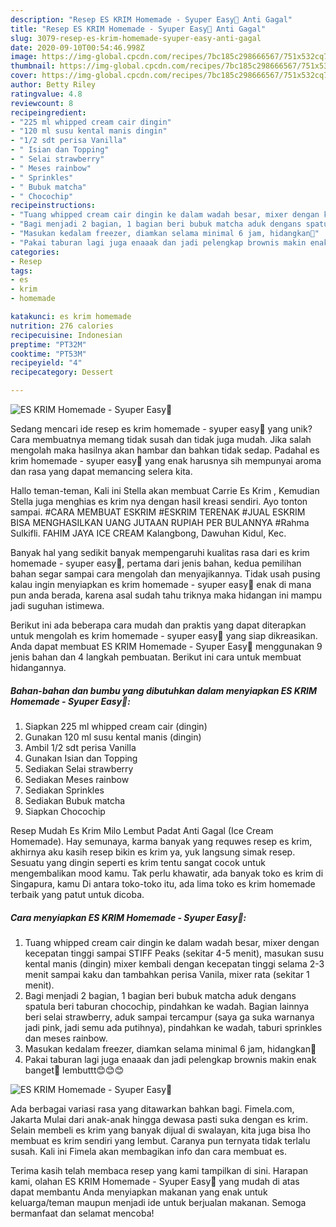 ```yaml
---
description: "Resep ES KRIM Homemade - Syuper Easy🤩 Anti Gagal"
title: "Resep ES KRIM Homemade - Syuper Easy🤩 Anti Gagal"
slug: 3079-resep-es-krim-homemade-syuper-easy-anti-gagal
date: 2020-09-10T00:54:46.998Z
image: https://img-global.cpcdn.com/recipes/7bc185c298666567/751x532cq70/es-krim-homemade-syuper-easy🤩-foto-resep-utama.jpg
thumbnail: https://img-global.cpcdn.com/recipes/7bc185c298666567/751x532cq70/es-krim-homemade-syuper-easy🤩-foto-resep-utama.jpg
cover: https://img-global.cpcdn.com/recipes/7bc185c298666567/751x532cq70/es-krim-homemade-syuper-easy🤩-foto-resep-utama.jpg
author: Betty Riley
ratingvalue: 4.8
reviewcount: 8
recipeingredient:
- "225 ml whipped cream cair dingin"
- "120 ml susu kental manis dingin"
- "1/2 sdt perisa Vanilla"
- " Isian dan Topping"
- " Selai strawberry"
- " Meses rainbow"
- " Sprinkles"
- " Bubuk matcha"
- " Chocochip"
recipeinstructions:
- "Tuang whipped cream cair dingin ke dalam wadah besar, mixer dengan kecepatan tinggi sampai STIFF Peaks (sekitar 4-5 menit), masukan susu kental manis (dingin) mixer kembali dengan kecepatan tinggi selama 2-3 menit sampai kaku dan tambahkan perisa Vanila, mixer rata (sekitar 1 menit)."
- "Bagi menjadi 2 bagian, 1 bagian beri bubuk matcha aduk dengans spatula beri taburan chocochip, pindahkan ke wadah. Bagian lainnya beri selai strawberry, aduk sampai tercampur (saya ga suka warnanya jadi pink, jadi semu ada putihnya), pindahkan ke wadah, taburi sprinkles dan meses rainbow."
- "Masukan kedalam freezer, diamkan selama minimal 6 jam, hidangkan🤩"
- "Pakai taburan lagi juga enaaak dan jadi pelengkap brownis makin enak banget🤩 lembuttt😊😊😊"
categories:
- Resep
tags:
- es
- krim
- homemade

katakunci: es krim homemade 
nutrition: 276 calories
recipecuisine: Indonesian
preptime: "PT32M"
cooktime: "PT53M"
recipeyield: "4"
recipecategory: Dessert

---
```



![ES KRIM Homemade - Syuper Easy🤩](https://img-global.cpcdn.com/recipes/7bc185c298666567/751x532cq70/es-krim-homemade-syuper-easy🤩-foto-resep-utama.jpg)

Sedang mencari ide resep es krim homemade - syuper easy🤩 yang unik? Cara membuatnya memang tidak susah dan tidak juga mudah. Jika salah mengolah maka hasilnya akan hambar dan bahkan tidak sedap. Padahal es krim homemade - syuper easy🤩 yang enak harusnya sih mempunyai aroma dan rasa yang dapat memancing selera kita.

Hallo teman-teman, Kali ini Stella akan membuat Carrie Es Krim , Kemudian Stella juga menghias es krim nya dengan hasil kreasi sendiri. Ayo tonton sampai. #CARA MEMBUAT ESKRIM #ESKRIM TERENAK #JUAL ESKRIM BISA MENGHASILKAN UANG JUTAAN RUPIAH PER BULANNYA #Rahma Sulkifli. FAHIM JAYA ICE CREAM Kalangbong, Dawuhan Kidul, Kec.

Banyak hal yang sedikit banyak mempengaruhi kualitas rasa dari es krim homemade - syuper easy🤩, pertama dari jenis bahan, kedua pemilihan bahan segar sampai cara mengolah dan menyajikannya. Tidak usah pusing kalau ingin menyiapkan es krim homemade - syuper easy🤩 enak di mana pun anda berada, karena asal sudah tahu triknya maka hidangan ini mampu jadi suguhan istimewa.


Berikut ini ada beberapa cara mudah dan praktis yang dapat diterapkan untuk mengolah es krim homemade - syuper easy🤩 yang siap dikreasikan. Anda dapat membuat ES KRIM Homemade - Syuper Easy🤩 menggunakan 9 jenis bahan dan 4 langkah pembuatan. Berikut ini cara untuk membuat hidangannya.

<!--inarticleads1-->

##### Bahan-bahan dan bumbu yang dibutuhkan dalam menyiapkan ES KRIM Homemade - Syuper Easy🤩:

1. Siapkan 225 ml whipped cream cair (dingin)
1. Gunakan 120 ml susu kental manis (dingin)
1. Ambil 1/2 sdt perisa Vanilla
1. Gunakan  Isian dan Topping
1. Sediakan  Selai strawberry
1. Sediakan  Meses rainbow
1. Sediakan  Sprinkles
1. Sediakan  Bubuk matcha
1. Siapkan  Chocochip


Resep Mudah Es Krim Milo Lembut Padat Anti Gagal (Ice Cream Homemade). Hay semunaya, karma banyak yang requwes resep es krim, akhirnya aku kasih resep bikin es krim ya, yuk langsung simak resep. Sesuatu yang dingin seperti es krim tentu sangat cocok untuk mengembalikan mood kamu. Tak perlu khawatir, ada banyak toko es krim di Singapura, kamu Di antara toko-toko itu, ada lima toko es krim homemade terbaik yang patut untuk dicoba. 

<!--inarticleads2-->

##### Cara menyiapkan ES KRIM Homemade - Syuper Easy🤩:

1. Tuang whipped cream cair dingin ke dalam wadah besar, mixer dengan kecepatan tinggi sampai STIFF Peaks (sekitar 4-5 menit), masukan susu kental manis (dingin) mixer kembali dengan kecepatan tinggi selama 2-3 menit sampai kaku dan tambahkan perisa Vanila, mixer rata (sekitar 1 menit).
1. Bagi menjadi 2 bagian, 1 bagian beri bubuk matcha aduk dengans spatula beri taburan chocochip, pindahkan ke wadah. Bagian lainnya beri selai strawberry, aduk sampai tercampur (saya ga suka warnanya jadi pink, jadi semu ada putihnya), pindahkan ke wadah, taburi sprinkles dan meses rainbow.
1. Masukan kedalam freezer, diamkan selama minimal 6 jam, hidangkan🤩
1. Pakai taburan lagi juga enaaak dan jadi pelengkap brownis makin enak banget🤩 lembuttt😊😊😊
<img src="//assets-global.cpcdn.com/assets/icons/button_play-2c75c40dde080a61004c1f40b05d8f140eaff45d7e9e6481dc71c63d2e7c4909.png" alt="ES KRIM Homemade - Syuper Easy🤩">

Ada berbagai variasi rasa yang ditawarkan bahkan bagi. Fimela.com, Jakarta Mulai dari anak-anak hingga dewasa pasti suka dengan es krim. Selain membeli es krim yang banyak dijual di swalayan, kita juga bisa lho membuat es krim sendiri yang lembut. Caranya pun ternyata tidak terlalu susah. Kali ini Fimela akan membagikan info dan cara membuat es. 

Terima kasih telah membaca resep yang kami tampilkan di sini. Harapan kami, olahan ES KRIM Homemade - Syuper Easy🤩 yang mudah di atas dapat membantu Anda menyiapkan makanan yang enak untuk keluarga/teman maupun menjadi ide untuk berjualan makanan. Semoga bermanfaat dan selamat mencoba!
